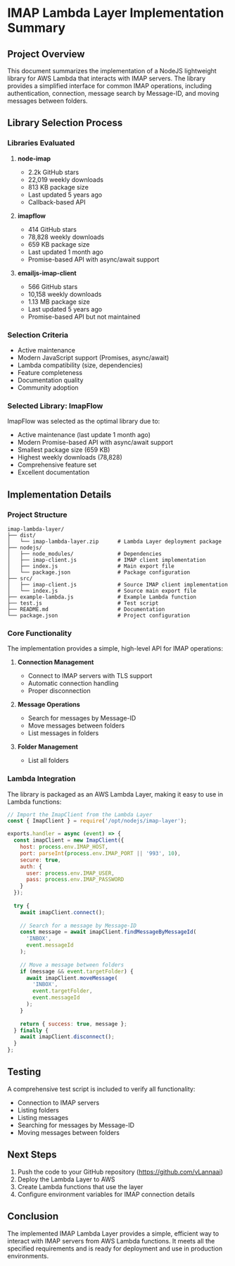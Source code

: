 # IMAP Lambda Layer Implementation Summary

## Project Overview
This document summarizes the implementation of a NodeJS lightweight library for AWS Lambda that interacts with IMAP servers. The library provides a simplified interface for common IMAP operations, including authentication, connection, message search by Message-ID, and moving messages between folders.

## Library Selection Process

### Libraries Evaluated
1. **node-imap**
   - 2.2k GitHub stars
   - 22,019 weekly downloads
   - 813 KB package size
   - Last updated 5 years ago
   - Callback-based API

2. **imapflow**
   - 414 GitHub stars
   - 78,828 weekly downloads
   - 659 KB package size
   - Last updated 1 month ago
   - Promise-based API with async/await support

3. **emailjs-imap-client**
   - 566 GitHub stars
   - 10,158 weekly downloads
   - 1.13 MB package size
   - Last updated 5 years ago
   - Promise-based API but not maintained

### Selection Criteria
- Active maintenance
- Modern JavaScript support (Promises, async/await)
- Lambda compatibility (size, dependencies)
- Feature completeness
- Documentation quality
- Community adoption

### Selected Library: ImapFlow
ImapFlow was selected as the optimal library due to:
- Active maintenance (last update 1 month ago)
- Modern Promise-based API with async/await support
- Smallest package size (659 KB)
- Highest weekly downloads (78,828)
- Comprehensive feature set
- Excellent documentation

## Implementation Details

### Project Structure
```
imap-lambda-layer/
├── dist/
│   └── imap-lambda-layer.zip      # Lambda Layer deployment package
├── nodejs/
│   ├── node_modules/              # Dependencies
│   ├── imap-client.js             # IMAP client implementation
│   ├── index.js                   # Main export file
│   └── package.json               # Package configuration
├── src/
│   ├── imap-client.js             # Source IMAP client implementation
│   └── index.js                   # Source main export file
├── example-lambda.js              # Example Lambda function
├── test.js                        # Test script
├── README.md                      # Documentation
└── package.json                   # Project configuration
```

### Core Functionality
The implementation provides a simple, high-level API for IMAP operations:

1. **Connection Management**
   - Connect to IMAP servers with TLS support
   - Automatic connection handling
   - Proper disconnection

2. **Message Operations**
   - Search for messages by Message-ID
   - Move messages between folders
   - List messages in folders

3. **Folder Management**
   - List all folders

### Lambda Integration
The library is packaged as an AWS Lambda Layer, making it easy to use in Lambda functions:

```javascript
// Import the ImapClient from the Lambda Layer
const { ImapClient } = require('/opt/nodejs/imap-layer');

exports.handler = async (event) => {
  const imapClient = new ImapClient({
    host: process.env.IMAP_HOST,
    port: parseInt(process.env.IMAP_PORT || '993', 10),
    secure: true,
    auth: {
      user: process.env.IMAP_USER,
      pass: process.env.IMAP_PASSWORD
    }
  });
  
  try {
    await imapClient.connect();
    
    // Search for a message by Message-ID
    const message = await imapClient.findMessageByMessageId(
      'INBOX',
      event.messageId
    );
    
    // Move a message between folders
    if (message && event.targetFolder) {
      await imapClient.moveMessage(
        'INBOX',
        event.targetFolder,
        event.messageId
      );
    }
    
    return { success: true, message };
  } finally {
    await imapClient.disconnect();
  }
};
```

## Testing
A comprehensive test script is included to verify all functionality:
- Connection to IMAP servers
- Listing folders
- Listing messages
- Searching for messages by Message-ID
- Moving messages between folders

## Next Steps
1. Push the code to your GitHub repository (https://github.com/vLannaai)
2. Deploy the Lambda Layer to AWS
3. Create Lambda functions that use the layer
4. Configure environment variables for IMAP connection details

## Conclusion
The implemented IMAP Lambda Layer provides a simple, efficient way to interact with IMAP servers from AWS Lambda functions. It meets all the specified requirements and is ready for deployment and use in production environments.

